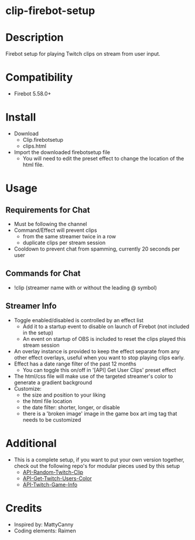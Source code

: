 # clip-firebot-setup

# Description
Firebot setup for playing Twitch clips on stream from user input.

# Compatibility
- Firebot 5.58.0+

# Install
+ Download
  + Clip.firebotsetup
  + clips.html
+ Import the downloaded firebotsetup file
  + You will need to edit the preset effect to change the location of the html file.

# Usage

## Requirements for Chat
+ Must be following the channel
+ Command/Effect will prevent clips 
  + from the same streamer twice in a row
  + duplicate clips per stream session
+ Cooldown to prevent chat from spamming, currently 20 seconds per user

## Commands for Chat
+ !clip (streamer name with or without the leading @ symbol)

## Streamer Info
+ Toggle enabled/disabled is controlled by an effect list
  + Add it to a startup event to disable on launch of Firebot (not included in the setup)
  + An event on startup of OBS is included to reset the clips played this stream session
+ An overlay instance is provided to keep the effect separate from any other effect overlays, useful when you want to stop playing clips early.
+ Effect has a date range filter of the past 12 months
  + You can toggle this on/off in '[API] Get User Clips' preset effect
+ The html/css file will make use of the targeted streamer's color to generate a gradient background
+ Customize:
  + the size and position to your liking
  + the html file location
  + the date filter: shorter, longer, or disable
  + there is a 'broken image' image in the game box art img tag that needs to be customized

# Additional
+ This is a complete setup, if you want to put your own version together, check out the following repo's for modular pieces used by this setup
  + [API-Random-Twitch-Clip](https://github.com/arblane/API-Random-Twitch-Clip)
  + [API-Get-Twitch-Users-Color](https://github.com/arblane/API-Get-Twitch-Users-Color)
  + [API-Twitch-Game-Info](https://github.com/arblane/API-Twitch-Game-Info)

# Credits
+ Inspired by: MattyCanny
+ Coding elements: Raimen
